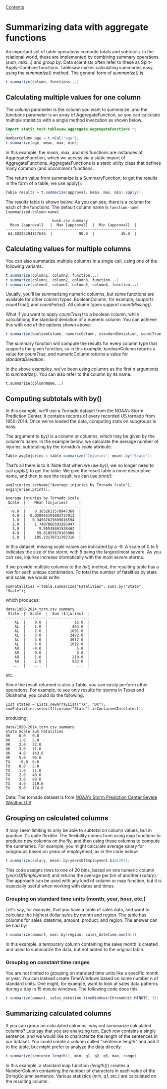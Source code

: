 [Contents](https://jtablesaw.github.io/tablesaw/userguide/toc)

Summarizing data with aggregate functions
================

An important set of table operations compute totals and subtotals. In the relational world, these are implemented by combining summary operations (*sum, max*…) and *group by*. Data scientists often refer to these as Split-Apply-Combine functions. Tablesaw makes calculating summaries easy, using the *summarize()* method. The general form of *summarize()* is 

```Java
t.summarize(column, functions...)
```

## Calculating multiple values for one column

The *column* parameter is the column you want to summarize, and the *functions* parameter is an array of  AggregateFunction, so you can calculate multiple statistics with a single method invocation as shown below. 

 ```Java
import static tech.tablesaw.aggregate.AggregateFunctions.*;
...
NumberColumn age = t.nCol("age");    
t.summarize(age, mean, max, min);
 ```

In this example, the *mean*, *max*, and *min* functions are instances of AggregateFunction, which we access via a static import of AggregateFunctions. AggregateFunctions is a static utility class that defines many common (and uncommon) functions. 

The return value from summarize is a SummaryFunction, to get the results in the form of a table, we use apply():

```Java
Table results = t.summarize(approval, mean, max, min).apply();
```

The results table is shown below. As you can see, there is a column for each of the functions. The default column name is  `function-name [summarized-column-name] `

```
                     bush.csv summary                      
  Mean [approval]   |  Max [approval]  |  Min [approval]  |
-----------------------------------------------------------
 64.88235294117646  |            90.0  |            45.0  |
```

## Calculating values for multiple columns

You can also summarize multiple columns in a single call, using one of the following variants:

```Java
t.summarize(column1, column2, function...)	
t.summarize(column1, column2, column3, function...)
t.summarize(column1, column2, column3, column4, function...)	
```

Usually, you'll be summarizing numeric columns, but some functions are available for other column types. BooleanColumn, for example, supports *countTrue()* and *countFalse()*. All column types support *countMissing()*. 

What if you want to apply *countTrue()* to a boolean column, while calculationg the standard deviation of a numeric column. You can achieve this with one of the options shown above:

```java
t.summarize(booleanColumn, numericColumn, standardDeviation, countTrue)
```

The summary function will compute the results for every column type that supports the given function, so in this example, booleanColumn returns a value for *countTrue*, and numericColumn returns a value for *standardDeviation*.

In the above examples, we've been using columns as the first n arguments to *summarize().* You can also refer to the column by its name.

`t.summarize(columnName...)`

## Computing subtotals with by()

In this example, we’ll use a Tornado dataset from the NOAA’s Storm Prediction Center. It contains records of every recorded US tornado from 1950-2014.  Once we’ve loaded the data, computing stats on subgroups is easy.

The argument to *by()* is a column or columns, which may be given by the column's name. In the example below, we calculate the average number of injuries, subtotaling by the tornado's *scale* attribute. 

```Java
Table avgInjuries = table.summarize("Injuries", mean).by("Scale");
```

That’s all there is to it. Note that when we use *by()*, we no longer need to call *apply()* to get the table. We give the result table a more descriptive name, and then to see the result, we can use *print()*:

    avgInjuries.setName("Average injuries by Tornado Scale");
    avgInjuries.print();
    
    Average injuries by Tornado Scale 
     Scale  |    Mean [Injuries]     |
    ----------------------------------
      -9.0  |    0.1052631578947369  |
       0.0  |  0.028963191083737013  |
       1.0  |   0.34967825609816594  |
       2.0  |    1.7487066593285947  |
       3.0  |      9.95538461538462  |
       4.0  |     59.61855670103088  |
       5.0  |    195.23170731707316  |

In this dataset, missing scale values are indicated by a -9. A scale of 0 to 5 indicates the size of the storm, with 5 being the largest/most severe. As you can see, injuries increase dramatically with the most severe storms.

If we provide multiple columns to the *by()* method, the resulting table has a row for each unique combination. To total the number of fatalities by state and scale, we would write:

    sumFatalities = table.summarize("Fatalities", sum).by("State", "Scale");

which produces:

    data/1950-2014_torn.csv summary
     State  |  Scale  |  Sum [Injuries]  |
    --------------------------------------
        AL  |    0.0  |            16.0  |
        AL  |    1.0  |           454.0  |
        AL  |    2.0  |          1091.0  |
        AL  |    3.0  |          2422.0  |
        AL  |    4.0  |          3617.0  |
        AL  |    5.0  |          1612.0  |
        AR  |   -9.0  |             5.0  |
        AR  |    0.0  |             6.0  |
        AR  |    1.0  |           210.0  |
        AR  |    2.0  |           933.0  |
       ...  |    ...  |             ...  |

etc.

Since the result returned is also a Table, you can easily perform other operations. For example, to see only results for storms in Texas and Oklahoma, you could do the following.

    List states = Lists.newArrayList("TX", "OK");
    sumFatalities.selectIf(column("State").isContainedIn(states));

producing:

    data/1950-2014_torn.csv summary
    State Scale Sum Fatalities 
    OK    0.0   0.0            
    OK    1.0   5.0            
    OK    2.0   22.0           
    OK    3.0   71.0           
    OK    4.0   143.0          
    OK    5.0   96.0           
    TX    -9.0  0.0            
    TX    0.0   2.0            
    TX    1.0   21.0           
    TX    2.0   40.0           
    TX    3.0   88.0           
    TX    4.0   219.0          
    TX    5.0   174.0  

Data: The tornado dataset is from [NOAA's Storm Prediction Center Severe Weather GIS](http://www.spc.noaa.gov/gis/svrgis/).

## Grouping on calculated columns

It may seem limiting to only be able to subtotal on column values, but in practice it's quite flexible. The flexibility comes from using map functions to produce new columns on the fly, and then using those columns to compute the summaries. For example, you might calculate average salary for subgroups based on years of employment, as in the code below:

```java
t.summarize(salary, mean).by(yearsOfEmployment.bin(20));
```

This code assigns rows to one of 20 bins, based on one numeric column (*yearsOfEmployment*) and returns the average per bin of another (*salary*). The approach can be used with any kind of column or map function, but it is especially useful when working with dates and times. 

### Grouping on standard time units (month, year, hour, etc.)

Let's say, for example, that you have a table of sales data, and want to calculate the highest dollar sales by month and region. The table has columns for sales_datetime, amount, product, and region. The answer can be had by:

```java
t.summarize(amount, max).by(region, sales_datetime.month())
```

In this example, a temporary column containing the sales month is created and used to summarize the data, but not added to the original table.

### Grouping on constant time ranges

You are not limited to grouping on standard time units like a specific month or year. You can instead create TimeWindows based on some number n of standard units. One might, for example, want to look at sales data patterns during a day in 15 minute windows. The following code does this.

```java
t.summarize(amount, sales_datetime.timeWindows(ChronoUnit.MINUTE, 15)
```

## Summarizing calculated columns

If you can group on calculated columns, why not summarize calculated columns? Lets say that you are analyzing text. Each row contains a single sentence, and we would like to characterize the length of the sentences in our dataset. You could create a column called "sentence length"  and add it to the table, but might prefer to analyze the data directly. 

```java
t.summarize(sentence.length(), min, q1, q2, q3, max, range)
```

In this example, a standard map function (*length()*) creates a NumberColumn containing the number of characters in each value of the StringColumn sentence. Various statistics (*min*, *q1*, etc.) are calculated on the resulting column.
